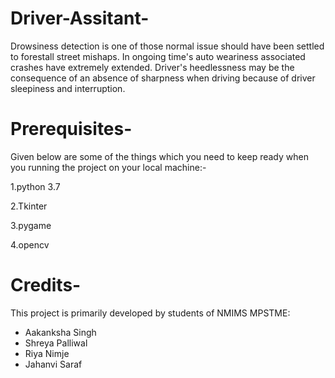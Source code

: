 # Driver-Assitant-
Drowsiness detection is one of those normal issue should have been settled to forestall street mishaps. 
In ongoing time's auto weariness associated crashes have extremely extended. Driver's heedlessness may be
the consequence of an absence of sharpness when driving because of driver sleepiness and interruption.

# Prerequisites-
Given below are some of the things which you need to keep ready when you running the project on your 
local machine:-

1.python 3.7

2.Tkinter

3.pygame

4.opencv 


# Credits-
This project is primarily developed by students of NMIMS MPSTME: 
 - Aakanksha Singh
 - Shreya Palliwal
 - Riya Nimje
 - Jahanvi Saraf



